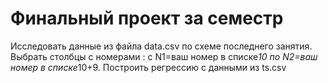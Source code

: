 # Финальный проект за семестр

Исследовать данные из файла data.csv по схеме последнего занятия. Выбрать столбцы с номерами : с N1=ваш номер в списке*10 по N2=ваш номер в списке*10+9. Построить регрессию с данными из ts.csv
 
